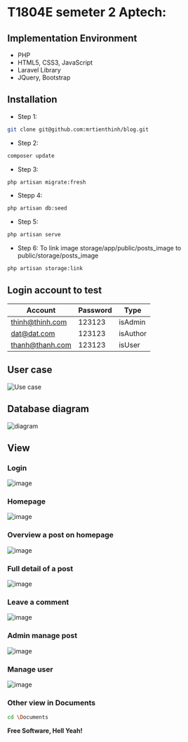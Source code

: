 # T1804E semeter 2 Aptech:

## Implementation Environment
-	PHP
-   HTML5, CSS3, JavaScript
-	Laravel Library
-	JQuery, Bootstrap


## Installation
* Step 1:

```bash
git clone git@github.com:mrtienthinh/blog.git
```

* Step 2:

```bash
composer update
```

* Step 3:

```bash
php artisan migrate:fresh
```

* Stepp 4:

```bash
php artisan db:seed
```

* Step 5:

```bash
php artisan serve
```
* Step 6: To link image storage/app/public/posts_image to public/storage/posts_image

```bash
php artisan storage:link
```

## Login account to test

| Account | Password | Type|
| - | - | - |
| thinh@thinh.com | 123123 | isAdmin |
| dat@dat.com | 123123 | isAuthor |
| thanh@thanh.com | 123123 | isUser |

## User case
![Use case](https://user-images.githubusercontent.com/41829799/57977793-0efa2380-7a2a-11e9-8132-b60f4740c009.jpg)

## Database diagram
![diagram](https://user-images.githubusercontent.com/41829799/57977796-26d1a780-7a2a-11e9-8870-0a7d9d564f9e.jpg)

## View

### Login
![image](https://user-images.githubusercontent.com/41829799/57977822-90ea4c80-7a2a-11e9-9dba-68d2f351668e.png)

### Homepage
![image](https://user-images.githubusercontent.com/41829799/57977827-b414fc00-7a2a-11e9-971b-f4e661302437.png)

### Overview a post on homepage
![image](https://user-images.githubusercontent.com/41829799/57977839-cee77080-7a2a-11e9-8d35-811c12b56ebd.png)

### Full detail of a post
![image](https://user-images.githubusercontent.com/41829799/57977844-eb83a880-7a2a-11e9-8ab6-5b1e79a8b961.png)

### Leave a comment
![image](https://user-images.githubusercontent.com/41829799/57977849-0229ff80-7a2b-11e9-8d5b-6ff390ce9269.png)

### Admin manage post
![image](https://user-images.githubusercontent.com/41829799/57977859-31407100-7a2b-11e9-9ce3-64fd1a4b0af1.png)

### Manage user
![image](https://user-images.githubusercontent.com/41829799/57977867-47e6c800-7a2b-11e9-8759-504d651bba66.png)

### Other view in Documents
```sh
cd \Documents
```
**Free Software, Hell Yeah!**



